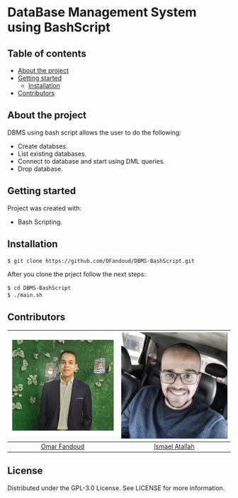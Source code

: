 # DataBase Management System using BashScript

## Table of contents
* [About the project](#about-the-project)
* [Getting started](#getting-started)
  * [Installation](#installation)
* [Contributors](#contributors)

## About the project
DBMS using bash script allows the user to do the following:
* Create databses.
* List existing databases.
* Connect to database and start using DML queries.
* Drop database.

## Getting started
Project was created with:
* Bash Scripting.

## Installation
```
$ git clone https://github.com/OFandoud/DBMS-BashScript.git
```

After you clone the prject follow the next steps:
```
$ cd DBMS-BashScript
$ ./main.sh
```

## Contributors


|![Omar Fandoud](images/omar.png)|![Ismael Atallah](images/som3a.png)|
|:-----------------:|:-----------:
|[Omar Fandoud](https://github.com/OFandoud)|[Ismael Atallah](https://github.com/IsmaelAtallah)|

## License
Distributed under the GPL-3.0 License. See LICENSE for more information.